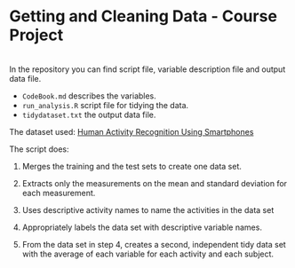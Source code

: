 Getting and Cleaning Data - Course Project
==========================================
<br>
In the repository you can find script file, variable description file and output data file. 

* `CodeBook.md` describes the variables.
* `run_analysis.R` script file for tidying the data.
* `tidydataset.txt` the output data file.

The dataset used: [Human Activity Recognition Using Smartphones](http://archive.ics.uci.edu/ml/datasets/Human+Activity+Recognition+Using+Smartphones)

The script does:

1. Merges the training and the test sets to create one data set.

2. Extracts only the measurements on the mean and standard deviation for each measurement.

3. Uses descriptive activity names to name the activities in the data set

4. Appropriately labels the data set with descriptive variable names.

5. From the data set in step 4, creates a second, independent tidy data set with the average of each variable for each activity and each subject.







